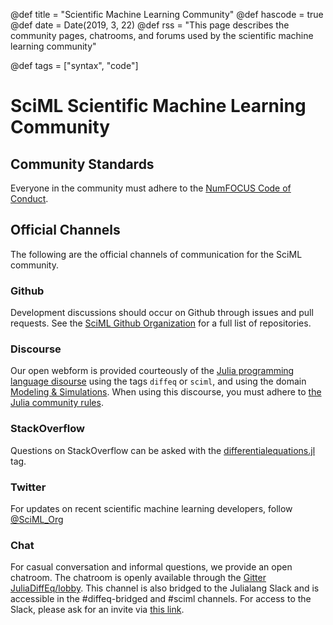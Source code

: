 @def title = "Scientific Machine Learning Community"
@def hascode = true
@def date = Date(2019, 3, 22)
@def rss = "This page describes the community pages, chatrooms, and forums used by the scientific machine learning community"

@def tags = ["syntax", "code"]

# SciML Scientific Machine Learning Community

## Community Standards

Everyone in the community must adhere to the [NumFOCUS Code of Conduct](https://numfocus.org/code-of-conduct).

## Official Channels

The following are the official channels of communication for the SciML community.

### Github

Development discussions should occur on Github through issues and pull requests.
See the [SciML Github Organization](https://github.com/SciML) for a full
list of repositories.

### Discourse

Our open webform is provided courteously of the
[Julia programming language disourse](https://discourse.julialang.org/)
using the tags `diffeq` or `sciml`, and using the domain
[Modeling & Simulations](https://discourse.julialang.org/c/domain/models/21).
When using this discourse, you must adhere to
[the Julia community rules](https://julialang.org/community/).

### StackOverflow

Questions on StackOverflow can be asked with the
[differentialequations.jl](https://stackoverflow.com/questions/tagged/differentialequations.jl)
tag.

### Twitter

For updates on recent scientific machine learning developers, follow
[@SciML_Org](https://twitter.com/SciML_Org)

### Chat

For casual conversation and informal questions, we provide an open
chatroom. The chatroom is openly available through the
[Gitter JuliaDiffEq/lobby](https://gitter.im/JuliaDiffEq/Lobby). This
channel is also bridged to the Julialang Slack and is accessible in
the #diffeq-bridged and #sciml channels. For access to the Slack, please ask for
an invite via [this link](https://slackinvite.julialang.org/).
